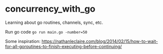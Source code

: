# concurrency_with_go
Learning about go routines, channels, sync, etc.

Run go code
``
go run main.go -number=50
``

Some inspiration: https://nathanleclaire.com/blog/2014/02/15/how-to-wait-for-all-goroutines-to-finish-executing-before-continuing/
